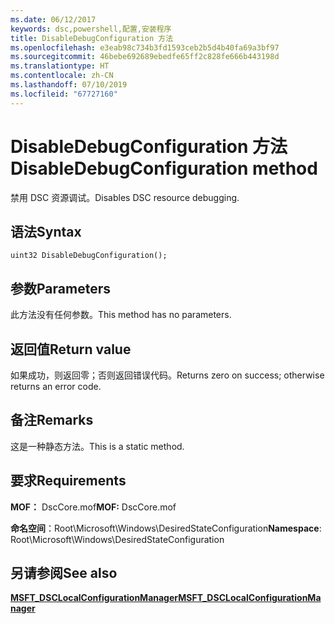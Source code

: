```yaml
---
ms.date: 06/12/2017
keywords: dsc,powershell,配置,安装程序
title: DisableDebugConfiguration 方法
ms.openlocfilehash: e3eab98c734b3fd1593ceb2b5d4b40fa69a3bf97
ms.sourcegitcommit: 46bebe692689ebedfe65ff2c828fe666b443198d
ms.translationtype: HT
ms.contentlocale: zh-CN
ms.lasthandoff: 07/10/2019
ms.locfileid: "67727160"
---
```

# <a name="disabledebugconfiguration-method"></a><span data-ttu-id="d4030-103">DisableDebugConfiguration 方法</span><span class="sxs-lookup"><span data-stu-id="d4030-103">DisableDebugConfiguration method</span></span>

<span data-ttu-id="d4030-104">禁用 DSC 资源调试。</span><span class="sxs-lookup"><span data-stu-id="d4030-104">Disables DSC resource debugging.</span></span>

## <a name="syntax"></a><span data-ttu-id="d4030-105">语法</span><span class="sxs-lookup"><span data-stu-id="d4030-105">Syntax</span></span>

```mof
uint32 DisableDebugConfiguration();
```

## <a name="parameters"></a><span data-ttu-id="d4030-106">参数</span><span class="sxs-lookup"><span data-stu-id="d4030-106">Parameters</span></span>

<span data-ttu-id="d4030-107">此方法没有任何参数。</span><span class="sxs-lookup"><span data-stu-id="d4030-107">This method has no parameters.</span></span>

## <a name="return-value"></a><span data-ttu-id="d4030-108">返回值</span><span class="sxs-lookup"><span data-stu-id="d4030-108">Return value</span></span>

<span data-ttu-id="d4030-109">如果成功，则返回零；否则返回错误代码。</span><span class="sxs-lookup"><span data-stu-id="d4030-109">Returns zero on success; otherwise returns an error code.</span></span>

## <a name="remarks"></a><span data-ttu-id="d4030-110">备注</span><span class="sxs-lookup"><span data-stu-id="d4030-110">Remarks</span></span>

<span data-ttu-id="d4030-111">这是一种静态方法。</span><span class="sxs-lookup"><span data-stu-id="d4030-111">This is a static method.</span></span>

## <a name="requirements"></a><span data-ttu-id="d4030-112">要求</span><span class="sxs-lookup"><span data-stu-id="d4030-112">Requirements</span></span>

<span data-ttu-id="d4030-113">**MOF：** DscCore.mof</span><span class="sxs-lookup"><span data-stu-id="d4030-113">**MOF:** DscCore.mof</span></span>

<span data-ttu-id="d4030-114">**命名空间**：Root\Microsoft\Windows\DesiredStateConfiguration</span><span class="sxs-lookup"><span data-stu-id="d4030-114">**Namespace**: Root\Microsoft\Windows\DesiredStateConfiguration</span></span>

## <a name="see-also"></a><span data-ttu-id="d4030-115">另请参阅</span><span class="sxs-lookup"><span data-stu-id="d4030-115">See also</span></span>

[<span data-ttu-id="d4030-116">**MSFT_DSCLocalConfigurationManager**</span><span class="sxs-lookup"><span data-stu-id="d4030-116">**MSFT_DSCLocalConfigurationManager**</span></span>](msft-dsclocalconfigurationmanager.md)
